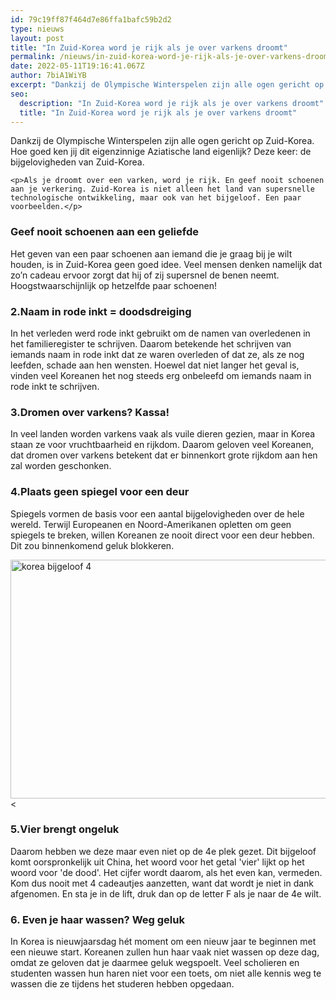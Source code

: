 ```yaml
---
id: 79c19ff87f464d7e86ffa1bafc59b2d2
type: nieuws
layout: post
title: "In Zuid-Korea word je rijk als je over varkens droomt"
permalink: /nieuws/in-zuid-korea-word-je-rijk-als-je-over-varkens-droomt/
date: 2022-05-11T19:16:41.067Z
author: 7biA1WiYB
excerpt: "Dankzij de Olympische Winterspelen zijn alle ogen gericht op Zuid-Korea. Hoe goed ken jij dit eigenzinnige Aziatische land eigenlijk? Deze keer: de bijgelovigheden van Zuid-Korea.  "
seo:
  description: "In Zuid-Korea word je rijk als je over varkens droomt"
  title: "In Zuid-Korea word je rijk als je over varkens droomt"
---
```

Dankzij de Olympische Winterspelen zijn alle ogen gericht op Zuid-Korea. Hoe goed ken jij dit eigenzinnige Aziatische land eigenlijk? Deze keer: de bijgelovigheden van Zuid-Korea.  

    <p>Als je droomt over een varken, word je rijk. En geef nooit schoenen aan je verkering. Zuid-Korea is niet alleen het land van supersnelle technologische ontwikkeling, maar ook van het bijgeloof. Een paar voorbeelden.</p>
<h3>Geef nooit schoenen aan een geliefde</h3>
<p>Het geven van een paar schoenen aan iemand die je graag bij je wilt houden, is in Zuid-Korea geen goed idee. Veel mensen denken namelijk dat zo’n cadeau ervoor zorgt dat hij of zij supersnel de benen neemt. Hoogstwaarschijnlijk op hetzelfde paar schoenen!</p>
<h3>2.Naam in rode inkt = doodsdreiging</h3>
<p>In het verleden werd rode inkt gebruikt om de namen van overledenen in het familieregister te schrijven. Daarom betekende het schrijven van iemands naam in rode inkt dat ze waren overleden of dat ze, als ze nog leefden, schade aan hen wensten. Hoewel dat niet langer het geval is, vinden veel Koreanen het nog steeds erg onbeleefd om iemands naam in rode inkt te schrijven.</p>
<h3>3.Dromen over varkens? Kassa!</h3>
<p>In veel landen worden varkens vaak als vuile dieren gezien, maar in Korea staan ze voor vruchtbaarheid en rijkdom. Daarom geloven veel Koreanen, dat dromen over varkens betekent dat er binnenkort grote rijkdom aan hen zal worden geschonken.</p>
<h3>4.Plaats geen spiegel voor een deur</h3>
<p>Spiegels vormen de basis voor een aantal bijgelovigheden over de hele wereld. Terwijl Europeanen en Noord-Amerikanen opletten om geen spiegels te breken, willen Koreanen ze nooit direct voor een deur hebben. Dit zou binnenkomend geluk blokkeren.<div class="media media-element-container media-default"><div id="file-532492" class="file file-image file-image-jpeg">

        
  
  <div class="content">
    <img alt="korea bijgeloof 4" height="382" width="702" class="media-element file-default" data-delta="1" src="https://7dagen.netlify.app/sites/default/files/elevator-buttons_in_korea.jpg">  </div>

  
</div>
</div>&lt;
<h3>5.Vier brengt ongeluk</h3>
<p>Daarom hebben we deze maar even niet op de 4e plek gezet. Dit bijgeloof komt oorspronkelijk uit China, het woord voor het getal 'vier' lijkt op het woord voor 'de dood'. Het cijfer wordt daarom, als het even kan, vermeden. Kom dus nooit met 4 cadeautjes aanzetten, want dat wordt je niet in dank afgenomen. En sta je in de lift, druk dan op de letter F als je naar de 4e wilt.</p>
<h3>6. Even je haar wassen? Weg geluk</h3>
<p>In Korea is nieuwjaarsdag hét moment om een nieuw jaar te beginnen met een nieuwe start. Koreanen zullen hun haar vaak niet wassen op deze dag, omdat ze geloven dat je daarmee geluk wegspoelt. Veel scholieren en studenten wassen hun haren niet voor een toets, om niet alle kennis weg te wassen die ze tijdens het studeren hebben opgedaan.</p>  
